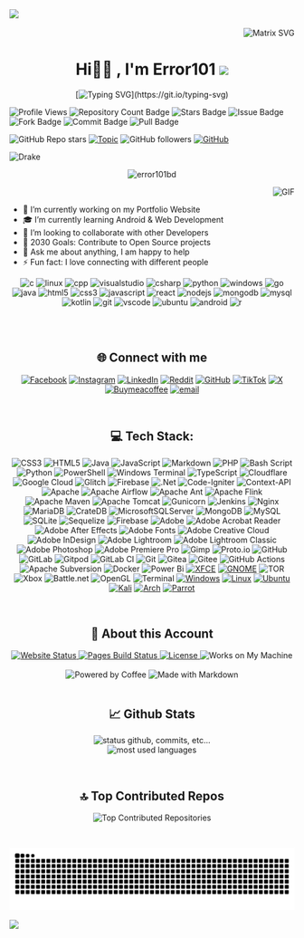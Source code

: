   <!--horizontal divider(gradiant)-->
<img src="https://user-images.githubusercontent.com/73097560/115834477-dbab4500-a447-11eb-908a-139a6edaec5c.gif">

 <p align="right"><img src="https://raw.githubusercontent.com/rodrigograca31/rodrigograca31/master/matrix.svg" alt="Matrix SVG"></p>

<h1 align="center">Hi👋🏻 , I'm Error101 <img src="https://media.giphy.com/media/TEnXkcsHrP4YedChhA/giphy.gif" width="35"></h1>
<div align="center">
  
[![Typing SVG](https://readme-typing-svg.herokuapp.com?font=Fira+Code&weight=100&size=25&pause=1000&width=435&lines=Full-Stack+Developer;Software+Developer;Web+Developer;AI+Enthusiast;Machine+Learning+Practitioner;Data+Science+Explorer;Tech+Enthusiast;Always+learning+new+things;Deep+Learning+Developer;Lifelong+learner+and+problem+solver;Open+Source+Contributor;Passionate+about+clean+code+and+innovation;)](https://git.io/typing-svg)

</div>

<p><img src="https://komarev.com/ghpvc/?username=error101bd" alt="Profile Views"> <img src="https://custom-icon-badges.herokuapp.com/badge/Repo-blue.svg?logo=repo" alt="Repository Count Badge">
<img src="https://custom-icon-badges.herokuapp.com/badge/Star-yellow.svg?logo=star" alt="Stars Badge">
<img src="https://custom-icon-badges.herokuapp.com/badge/Issue-red.svg?logo=issue" alt="Issue Badge">
<img src="https://custom-icon-badges.herokuapp.com/badge/Fork-orange.svg?logo=fork" alt="Fork Badge">
<img src="https://custom-icon-badges.herokuapp.com/badge/Commit-green.svg?logo=commit" alt="Commit Badge">
<img src="https://custom-icon-badges.herokuapp.com/badge/Pull Request-purple.svg?logo=pr" alt="Pull Badge"></p>

![GitHub Repo stars](https://img.shields.io/github/stars/error101bd/TorProxyTermux?style=social) [![Topic](https://img.shields.io/badge/Topic-ALL-blue?logo=github)](https://github.com/topics/Digital) ![GitHub followers](https://img.shields.io/github/followers/error101bd?style=social) [![GitHub](https://img.shields.io/badge/GitHub-error101bd-181717?logo=github)](https://github.com/error101bd)

<p><img src="https://readme-typing-svg.herokuapp.com?color=FF0000&amp;center=true&amp;height=30&amp;lines=Error+101" alt="Drake"></p>
  <p align="center" height="140px"> <img src="https://komarev.com/ghpvc/?username=error101bd&amp;label=visitors&amp;color=31c442&amp;style=plastic" alt="error101bd"></p>
 
<img align="right" alt="GIF" src="https://media.giphy.com/media/MC6eSuC3yypCU/giphy.gif"><br>

<ul>
<li>🚀 I’m currently working on my Portfolio Website </li>
<li>🎓 I’m currently learning Android & Web Development</li>
<li>👯 I’m looking to collaborate with other Developers</li>
<li>🎯 2030 Goals: Contribute to Open Source projects</li>
<li>💬 Ask me about anything, I am happy to help </li>
<li>⚡ Fun fact: I love connecting with different people </li>
</ul>

<p align="center">
<img src="https://user-images.githubusercontent.com/59575502/127426751-01af6b81-3523-47d2-95b8-6166f9c3c3aa.png" alt="c" width="25" height="25">
<img src="https://user-images.githubusercontent.com/59575502/127427976-be2bc801-ad71-4480-bda4-a6f64926cb7b.png" alt="linux" width="25" height="25">
<img src="https://user-images.githubusercontent.com/59575502/127426757-5335f7bc-c63a-4e58-9e96-f43982df842d.png" alt="cpp" width="25" height="25">
<img src="https://user-images.githubusercontent.com/59575502/127427979-7eddf4e0-1d7e-4735-8564-6a0f641130d6.png" alt="visualstudio" width="25" height="25">
<img src="https://user-images.githubusercontent.com/59575502/127426965-45da81b5-987d-4f44-b4d7-249fae487a0a.png" alt="csharp" width="25" height="25">
<img src="https://user-images.githubusercontent.com/59575502/127426759-a687aa90-d647-46c9-86f7-c8e948f8095e.png" alt="python" width="25" height="25">
<img src="https://user-images.githubusercontent.com/59575502/127427981-bfaa39a1-bce1-4f63-85c4-f61f14f39f46.png" alt="windows" width="25" height="25">
<img src="https://user-images.githubusercontent.com/59575502/127426152-a3fa615d-646a-41ad-b40d-668f7317b1d0.png" alt="go" width="25" height="25">
<img src="https://user-images.githubusercontent.com/59575502/127428627-06e9cfab-80ba-45a2-8891-96121397ec9c.png" alt="java" width="25" height="25">
<img src="https://user-images.githubusercontent.com/59575502/127426309-0b2bbd98-9756-4798-ad10-f60da4a4d5fb.png" alt="html5" width="25" height="25">
<img src="https://user-images.githubusercontent.com/59575502/127426315-abe01b56-a385-455d-9caf-40bc7022a3d3.png" alt="css3" width="25" height="25">
<img src="https://user-images.githubusercontent.com/59575502/127426312-4a7a6d79-4b40-4b06-8c94-824ea3e8410e.png" alt="javascript" width="25" height="25">
<img src="https://user-images.githubusercontent.com/59575502/127428633-1f18254b-97f9-4358-aec4-3143874035f8.png" alt="react" width="25" height="25">
<img src="https://user-images.githubusercontent.com/59575502/127428631-5ab21a62-ac89-4919-9408-724df88ab245.png" alt="nodejs" width="25" height="25">
<img src="https://user-images.githubusercontent.com/59575502/127426153-6f6d6c91-9778-43d9-a1df-95df61f23438.png" alt="mongodb" width="25" height="25">
<img src="https://user-images.githubusercontent.com/59575502/127428630-7563c6a0-4ce4-4b21-9473-b7c2b149f3c4.png" alt="mysql" width="25" height="25">
<img src="https://user-images.githubusercontent.com/59575502/127427343-2fe8d36c-c633-4ed2-92a2-122f08d7328b.png" alt="kotlin" width="25" height="25">
<img src="https://user-images.githubusercontent.com/59575502/127427975-18b027b4-dc7f-4616-b9b4-42019b54e8db.png" alt="git" width="25" height="25">
<img src="https://user-images.githubusercontent.com/59575502/127427980-4b5ba4cf-daee-474f-a500-872181ccc470.png" alt="vscode" width="25" height="25">
<img src="https://user-images.githubusercontent.com/59575502/127427977-74d3fe09-d1c3-447a-9446-b28aae6df5cb.png" alt="ubuntu" width="25" height="25">
<img src="https://user-images.githubusercontent.com/59575502/127427342-0ff4c732-b5dd-4f67-b4d3-e6cc3d9d7f72.png" alt="android" width="25" height="25">
<img src="https://user-images.githubusercontent.com/59575502/127426760-7a199e4d-b13d-4da3-8df1-f3c07713d8ff.png" alt="r" width="25" height="25">
</p><br><br>

<div align="center">

## 🌐 Connect with me
[![Facebook](https://img.shields.io/badge/Facebook-%231877F2.svg?logo=Facebook&logoColor=white)](https://facebook.com/) [![Instagram](https://img.shields.io/badge/Instagram-%23E4405F.svg?logo=Instagram&logoColor=white)](https://instagram.com/) [![LinkedIn](https://img.shields.io/badge/LinkedIn-%230077B5.svg?logo=linkedin&logoColor=white)](https://linkedin.com/in/) [![Reddit](https://img.shields.io/badge/Reddit-%23FF4500.svg?logo=Reddit&logoColor=white)](https://reddit.com/user/) [![GitHub](https://badgen.net/badge/icon/github?icon=github&label)](https://github.com/error101bd) [![TikTok](https://img.shields.io/badge/TikTok-%23000000.svg?logo=TikTok&logoColor=white)](https://tiktok.com/) [![X](https://img.shields.io/badge/X-black.svg?logo=X&logoColor=white)](https://x.com/a) [![Buymeacoffee](https://badgen.net/badge/icon/buymeacoffee?icon=buymeacoffee&label)](https://www.buymeacoffee.com/) [![email](https://img.shields.io/badge/Email-D14836?logo=gmail&logoColor=white)](mailto:error101bdh@gmail.com) 


</div><br>
<div align="center">

## 💻 Tech Stack:

![CSS3](https://img.shields.io/badge/css3-%231572B6.svg?style=plastic&logo=css3&logoColor=white) ![HTML5](https://img.shields.io/badge/html5-%23E34F26.svg?style=plastic&logo=html5&logoColor=white) ![Java](https://img.shields.io/badge/java-%23ED8B00.svg?style=plastic&logo=openjdk&logoColor=white) ![JavaScript](https://img.shields.io/badge/javascript-%23323330.svg?style=plastic&logo=javascript&logoColor=%23F7DF1E) ![Markdown](https://img.shields.io/badge/markdown-%23000000.svg?style=plastic&logo=markdown&logoColor=white) ![PHP](https://img.shields.io/badge/php-%23777BB4.svg?style=plastic&logo=php&logoColor=white) ![Bash Script](https://img.shields.io/badge/bash_script-%23121011.svg?style=plastic&logo=gnu-bash&logoColor=white) ![Python](https://img.shields.io/badge/python-3670A0?style=plastic&logo=python&logoColor=ffdd54) ![PowerShell](https://img.shields.io/badge/PowerShell-%235391FE.svg?style=plastic&logo=powershell&logoColor=white) ![Windows Terminal](https://img.shields.io/badge/Windows%20Terminal-%234D4D4D.svg?style=plastic&logo=windows-terminal&logoColor=white) ![TypeScript](https://img.shields.io/badge/typescript-%23007ACC.svg?style=plastic&logo=typescript&logoColor=white) ![Cloudflare](https://img.shields.io/badge/Cloudflare-F38020?style=plastic&logo=Cloudflare&logoColor=white) ![Google Cloud](https://img.shields.io/badge/GoogleCloud-%234285F4.svg?style=plastic&logo=google-cloud&logoColor=white) ![Glitch](https://img.shields.io/badge/glitch-%233333FF.svg?style=plastic&logo=glitch&logoColor=white) ![Firebase](https://img.shields.io/badge/firebase-%23039BE5.svg?style=plastic&logo=firebase) ![.Net](https://img.shields.io/badge/.NET-5C2D91?style=plastic&logo=.net&logoColor=white) ![Code-Igniter](https://img.shields.io/badge/CodeIgniter-%23EF4223.svg?style=plastic&logo=codeIgniter&logoColor=white) ![Context-API](https://img.shields.io/badge/Context--Api-000000?style=plastic&logo=react) ![Apache](https://img.shields.io/badge/apache-%23D42029.svg?style=plastic&logo=apache&logoColor=white) ![Apache Airflow](https://img.shields.io/badge/Apache%20Airflow-017CEE?style=plastic&logo=Apache%20Airflow&logoColor=white) ![Apache Ant](https://img.shields.io/badge/Apache%20Ant-A81C7D?style=plastic&logo=Apache%20Ant&logoColor=white) ![Apache Flink](https://img.shields.io/badge/Apache%20Flink-E6526F?style=plastic&logo=Apache%20Flink&logoColor=white) ![Apache Maven](https://img.shields.io/badge/Apache%20Maven-C71A36?style=plastic&logo=Apache%20Maven&logoColor=white) ![Apache Tomcat](https://img.shields.io/badge/apache%20tomcat-%23F8DC75.svg?style=plastic&logo=apache-tomcat&logoColor=black) ![Gunicorn](https://img.shields.io/badge/gunicorn-%298729.svg?style=plastic&logo=gunicorn&logoColor=white) ![Jenkins](https://img.shields.io/badge/jenkins-%232C5263.svg?style=plastic&logo=jenkins&logoColor=white) ![Nginx](https://img.shields.io/badge/nginx-%23009639.svg?style=plastic&logo=nginx&logoColor=white) ![MariaDB](https://img.shields.io/badge/MariaDB-003545?style=plastic&logo=mariadb&logoColor=white) ![CrateDB](https://img.shields.io/badge/CrateDB-009DC7?style=plastic&logo=CrateDB&logoColor=white) ![MicrosoftSQLServer](https://img.shields.io/badge/Microsoft%20SQL%20Server-CC2927?style=plastic&logo=microsoft%20sql%20server&logoColor=white) ![MongoDB](https://img.shields.io/badge/MongoDB-%234ea94b.svg?style=plastic&logo=mongodb&logoColor=white) ![MySQL](https://img.shields.io/badge/mysql-4479A1.svg?style=plastic&logo=mysql&logoColor=white) ![SQLite](https://img.shields.io/badge/sqlite-%2307405e.svg?style=plastic&logo=sqlite&logoColor=white) ![Sequelize](https://img.shields.io/badge/Sequelize-52B0E7?style=plastic&logo=Sequelize&logoColor=white) ![Firebase](https://img.shields.io/badge/firebase-a08021?style=plastic&logo=firebase&logoColor=ffcd34) ![Adobe](https://img.shields.io/badge/adobe-%23FF0000.svg?style=plastic&logo=adobe&logoColor=white) ![Adobe Acrobat Reader](https://img.shields.io/badge/Adobe%20Acrobat%20Reader-EC1C24.svg?style=plastic&logo=Adobe%20Acrobat%20Reader&logoColor=white) ![Adobe After Effects](https://img.shields.io/badge/Adobe%20After%20Effects-9999FF.svg?style=plastic&logo=Adobe%20After%20Effects&logoColor=white) ![Adobe Fonts](https://img.shields.io/badge/Adobe%20Fonts-000B1D.svg?style=plastic&logo=Adobe%20Fonts&logoColor=white) ![Adobe Creative Cloud](https://img.shields.io/badge/Adobe%20Creative%20Cloud-DA1F26.svg?style=plastic&logo=Adobe%20Creative%20Cloud&logoColor=white) ![Adobe InDesign](https://img.shields.io/badge/Adobe%20InDesign-49021F?style=plastic&logo=adobeindesign&logoColor=FF3366) ![Adobe Lightroom](https://img.shields.io/badge/Adobe%20Lightroom-31A8FF.svg?style=plastic&logo=Adobe%20Lightroom&logoColor=white) ![Adobe Lightroom Classic](https://img.shields.io/badge/Adobe%20Lightroom%20Classic-31A8FF.svg?style=plastic&logo=Adobe%20Lightroom%20Classic&logoColor=white) ![Adobe Photoshop](https://img.shields.io/badge/adobe%20photoshop-%2331A8FF.svg?style=plastic&logo=adobe%20photoshop&logoColor=white) ![Adobe Premiere Pro](https://img.shields.io/badge/Adobe%20Premiere%20Pro-9999FF.svg?style=plastic&logo=Adobe%20Premiere%20Pro&logoColor=white) ![Gimp](https://img.shields.io/badge/Gimp-657D8B?style=plastic&logo=gimp&logoColor=FFFFFF) ![Proto.io](https://img.shields.io/badge/Proto.io-161637?style=plastic&logo=proto.io&logoColor=00e5ff) ![GitHub](https://img.shields.io/badge/github-%23121011.svg?style=plastic&logo=github&logoColor=white) ![GitLab](https://img.shields.io/badge/gitlab-%23181717.svg?style=plastic&logo=gitlab&logoColor=white) ![Gitpod](https://img.shields.io/badge/gitpod-f06611.svg?style=plastic&logo=gitpod&logoColor=white) ![GitLab CI](https://img.shields.io/badge/gitlab%20CI-%23181717.svg?style=plastic&logo=gitlab&logoColor=white) ![Git](https://img.shields.io/badge/git-%23F05033.svg?style=plastic&logo=git&logoColor=white) ![Gitea](https://img.shields.io/badge/Gitea-34495E?style=plastic&logo=gitea&logoColor=5D9425) ![Gitee](https://img.shields.io/badge/Gitee-C71D23?style=plastic&logo=gitee&logoColor=white) ![GitHub Actions](https://img.shields.io/badge/github%20actions-%232671E5.svg?style=plastic&logo=githubactions&logoColor=white) ![Apache Subversion](https://img.shields.io/badge/subversion-%23809CC9.svg?style=plastic&logo=subversion&logoColor=white) ![Docker](https://img.shields.io/badge/docker-%230db7ed.svg?style=plastic&logo=docker&logoColor=white) ![Power Bi](https://img.shields.io/badge/power_bi-F2C811?style=plastic&logo=powerbi&logoColor=black) [![XFCE](https://img.shields.io/badge/Desktop-XFCE-2284C3?logo=xfce&logoColor=white)](https://www.xfce.org/) [![GNOME](https://img.shields.io/badge/Desktop-GNOME-4A86CF?logo=gnome&logoColor=white)](https://www.gnome.org/) ![TOR](https://img.shields.io/badge/tor-%237E4798.svg?style=plastic&logo=tor-project&logoColor=white) ![Xbox](https://img.shields.io/badge/xbox-%23107C10.svg?style=plastic&logo=xbox&logoColor=white) ![Battle.net](https://img.shields.io/badge/battle.net-%2300AEFF.svg?style=plastic&logo=battle.net&logoColor=white) ![OpenGL](https://img.shields.io/badge/OpenGL-white?logo=OpenGL&style=plastic) ![Terminal](https://badgen.net/badge/icon/terminal?icon=terminal&label) [![Windows](https://badgen.net/badge/icon/windows?icon=windows&label)](https://microsoft.com/windows/) [![Linux](https://badgen.net/badge/icon/linux?icon=terminal&label)](https://kernel.org/) [![Ubuntu](https://badgen.net/badge/icon/ubuntu?icon=terminal&label)](https://ubuntu.com/) [![Kali](https://badgen.net/badge/icon/kali?icon=terminal&label)](https://www.kali.org/) [![Arch](https://badgen.net/badge/icon/arch?icon=terminal&label)](https://archlinux.org/)
 [![Parrot](https://badgen.net/badge/icon/parrot?icon=terminal&label)](https://www.parrotsec.org/)

</div><br>

<div align="center">

  <h2>🔎 About this Account</h2>

  <a href="https://github.com/error101bd/" target="_blank">
    <img src="https://img.shields.io/website?url=https://1999azzar.github.io/1999AZZAR/&style=for-the-badge&up_message=Online&down_message=Offline" height="28" alt="Website Status">
  </a>
  <a href="https://github.com/error101bd/" target="_blank">
    <img src="https://github.com/1999AZZAR/1999AZZAR/actions/workflows/pages/pages-build-deployment/badge.svg" height="28" alt="Pages Build Status">
  </a>
  <a href="https://github.com/error101bd/error101bd/blob/main/LICENSE" target="_blank">
    <img src="https://img.shields.io/github/license/1999AZZAR/1999AZZAR?color=purple&style=for-the-badge" height="28" alt="License">
  </a>
  <img src="https://forthebadge.com/images/badges/works-on-my-machine.svg" height="28" alt="Works on My Machine">
</div><br>

<div align="center">
   <img src="https://forthebadge.com/images/badges/powered-by-coffee.svg" height="28" alt="Powered by Coffee"> <img src="https://forthebadge.com/images/badges/made-with-markdown.svg" height="28" alt="Made with Markdown">
</div><br>

<div align="center">

## 📈 Github Stats
<p>
  <img alt="status github, commits, etc..." width="500px" src="https://github-readme-stats.vercel.app/api?username=error101bd&amp;count_private=true&amp;show_icons=true&amp;custom_title=Github&amp;theme=algolia&amp;bg_color=0,000000,130F40&amp;layout=compact&amp;border_radius=8"> <br>
  <img alt="most used languages" width="500px" src="https://github-readme-stats.vercel.app/api/top-langs/?username=error101bd&amp;count_private=true&amp;theme=algolia&amp;bg_color=0,000000,130F40&amp;layout=compact&amp;border_radius=8&amp;langs_count=20&amp;hide=hack,swift,kotlin,objective-c">
</p>
</div><br>

<div align="center">

  <h2>🔝 Top Contributed Repos</h2>
  <p>
    <img alt="Top Contributed Repositories"
      width="500px"
      src="https://github-contributor-stats.vercel.app/api?username=error101bd&limit=5&theme=algolia&combine_all_yearly_contributions=true"/>
  </p>
</div><br>

<!--- snake -->
<div align="center"> 

![snake gif](https://github.com/error101bd/error101bd/blob/output/github-snake-dark.svg)

</div>

  <!--(gradiant)-->
<img src="https://user-images.githubusercontent.com/73097560/115834477-dbab4500-a447-11eb-908a-139a6edaec5c.gif">


